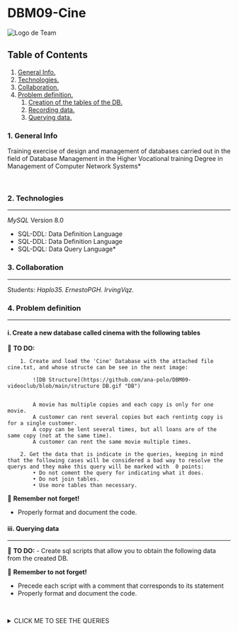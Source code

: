 # DBM09-Cine

![Logo de Team](https://github.com/ana-polo/DBM09-cine/blob/main/DBM.gif "Team logo")

## Table of Contents

1. [General Info.](#general-info)
2. [Technologies.](#technologies)
3. [Collaboration.](#collaboration)
4. [Problem definition.](#problem-definition)
    1. [Creation of the tables of the DB.](#create)
    2. [Recording data.](#insert)
    3. [Querying data.](#query)

### 1. General Info

Training exercise of design and management of databases carried out in the field of Database Management in the Higher Vocational training Degree in Management of Computer Network Systems*

&nbsp;

### 2. Technologies

***
*MySQL* Version 8.0

- SQL-DDL: Data Definition Language
- SQL-DDL: Data Definition Language
- SQL-DQL: Data Query Language*

### 3. Collaboration

***
Students:
*Haplo35.*
*ErnestoPGH.*
*IrvingVqz.*

### 4. Problem definition

***

#### i. Create a new database called cinema with the following tables

📝 **TO DO:**

        1. Create and load the 'Cine' Database with the attached file cine.txt, and whose structe can be see in the next image:

            ![DB Structure](https://github.com/ana-polo/DBM09-videoclub/blob/main/structure DB.gif "DB")


            A movie has multiple copies and each copy is only for one movie.
            A customer can rent several copies but each rentintg copy is for a single customer.
            A copy can be lent several times, but all loans are of the same copy (not at the same time).
            A customer can rent the same movie multiple times.

        2. Get the data that is indicate in the queries, keeping in mind that the following cases will be considered a bad way to resolve the querys and they make this query will be marked with  0 points:
            • Do not coment the query for indicating what it does.
            • Do not join tables.
            • Use more tables than necessary.


👀 **Remember not forget!**

- Properly format and document the code.

#### iii. Querying data

***

📝 **TO DO:**
        - Create sql scripts that allow you to obtain the following data from the created DB.

👀 **Remember to not forget!**

- Precede each script with a comment that corresponds to its statement
- Properly format and document the code.

&nbsp;
<details>
    <summary>CLICK ME TO SEE THE QUERIES</summary>

&nbsp;

    1.- List the name and surname of the customers who have rented the film 'La vida es bella'. Each customer must appear only once. (0.5 points)
    2.- List the names of the clients and how many copies has rented each of them. Display the result sorted by the number of copies rented descending. (0.5 points)
    3.- Show the income that has been obtained from the rental of the film 'Los puentes de Madinson' per month and year. Use fecha_prestamo to calculate it. (0.5 points)
    4.- List the title of the films that have been rented in alphabetical order.  Each title must come out only once. Do it in three different ways (INNER JOIN, IN, EXISTS). (1 point)
    5.- List the title of the films that have been rented in 2021 and have not been rented in 2022. Each title should appear only once. Takes the field fecha_prestamo as the date. (0.75 points)
    6.- List, using a single query, the copies (cod_copia) and the title of the films that are deteriorated and those that are not. The fields will be separated by an arrow (==>). The result will have to look like this:
            ...
            The copy==>CINE/004==>of the film==>Aterriza como puedes==>it is deteriorated
            The copy==>CINE/007==>of the film==>Archivo==>it is deteriorated
            The copy==>CINE/001==>of the film==>La vida es bella==>it is not deteriorated.
            The copy==>CINE/002==>of the film==>Los puentes de Madison==>it is not deteriorated
            The copy==>CINE/003==>of the film==>Terror==>it is not deteriorated
            The copy==>CINE/005==>of the film==>Vivo==>it is not deteriorated
            ...
        Don't do it using IF or CASE (0.75 points)
    7.- For the movies  that has been delivered late by any customer, display the copy number, the deadline, the delivery date and the period between the two dates (in days). Use the TIMESTAMPDIFF(unit,fecha_fin, fecha_inicio) where unit means the unit of time that you want to subtract (YEAR, MONTH, DAY) (0.5 points) 
    8. Insert as a customer a cohabiting brother of Teresa Alvarez Perez who is called Pepe. The only data you can put literally are Pepe, Teresa and Alvarez Perez.  (0.75 points)
    9.- List the film's title, the copy code and the rental price of the non-deteriorated copies that are cheapest for renting it. Use only one query. Do it in two different ways (1 point)
    10. List, for each movie, the rental price of the cheapest copy. The result will show the title of the film and the rental price (0.5 points)
    11.- Display the film's title and the revenue generated for the films of the year 2002 that have generated more than € 5.5 in rentals. (0.75 points)
    12.-List all the titles and indicate wheter the rental price of their copies is equal or greater than 2.5 euros or less than 2.5 euros (two conditions). Don't do it using UNION. Use the structure most appropriate to the case. The output will be something like this:
            'La vida es bella', 'The price is equal or greater than2.5 euros'
            'Los puentes de Madison', 'The price is equal or greater than 2.5 euros'
            'Terror', 'the price is less than 2.5 euros'
            'Aterriza como puedas', 'The price is equal or greater than 2.5 euros'
        Repeated values should not be displayed (0.75 points)
    13. Displays the customer's name, the copy code that he has rented, and the state of disrepair of this copy. The indicators for the status of  disrepair are one of these cases: 
            If the condition is good is in a satisfactory state
            If the state is bad is in an unsatisfactory state
            If the state is regular is in an unsatisfactory state
            If the state is lousy  is in an unsatisfactory state
            In any other state  is in a not defined state.
        The output will be something like this:
            ...
            The COPY CINE/001 rented by Ana Perez Lopez is in a satisfactory condition
            The COPY CINE/002 rented by Ana Perez Lopez is in an unsatisfactory state
            The COPY CINE/001 rented by Pepe Lopez Pelayo is in a satisfactory state
            The COPY CINE/001 rented by Juan Pelayo Millan is in a satisfactory condition
            ....
        Don't use a UNION in this script. Use the structure most appropriate to the case Do not display duplicate values (0.75 points)
    14.- Updates the price of copies for the films from the year 2002, decreasing them a 10% (0.5 points)
    15.- Delete customers who have not rented any film in 2021 (0.5 points) 

</details>
